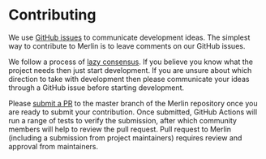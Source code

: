 # Contributing

We use [GitHub issues](https://github.com/caraml-dev/merlin/issues) to communicate development ideas. The simplest way to contribute to Merlin is to leave comments on our GitHub issues.

We follow a process of [lazy consensus](http://community.apache.org/committers/lazyConsensus.html). If you believe you know what the project needs then just start development. If you are unsure about which direction to take with development then please communicate your ideas through a GitHub issue before starting development.

Please [submit a PR](https://github.com/caraml-dev/merlin/pulls) to the master branch of the Merlin repository once you are ready to submit your contribution. Once submitted, GitHub Actions will run a range of tests to verify the submission, after which community members will help to review the pull request. Pull request to Merlin (including a submission from project maintainers) requires review and approval from maintainers.

